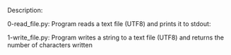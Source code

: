 Description:

0-read_file.py: Program reads a text file (UTF8) and prints it to stdout:

1-write_file.py: Program writes a string to a text file (UTF8) and returns the number of characters written

